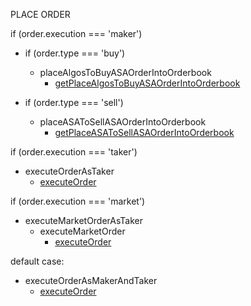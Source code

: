 PLACE ORDER


if (order.execution === 'maker')

- if (order.type === 'buy') 
  - placeAlgosToBuyASAOrderIntoOrderbook
    - [getPlaceAlgosToBuyASAOrderIntoOrderbook](https://github.com/algodex/algodex-sdk/blob/c31fd98f761d8a23c80be33e65e952174152af6e/algodex_api.js#L920)
                
- if (order.type === 'sell')
  - placeASAToSellASAOrderIntoOrderbook
    - [getPlaceASAToSellASAOrderIntoOrderbook](https://github.com/algodex/algodex-sdk/blob/c31fd98f761d8a23c80be33e65e952174152af6e/algodex_api.js#L1063)


if (order.execution === 'taker')
- executeOrderAsTaker
  - [executeOrder](https://github.com/algodex/algodex-sdk/blob/c31fd98f761d8a23c80be33e65e952174152af6e/algodex_api.js#L290)

if (order.execution === 'market')
- executeMarketOrderAsTaker
  - executeMarketOrder
    - [executeOrder](https://github.com/algodex/algodex-sdk/blob/c31fd98f761d8a23c80be33e65e952174152af6e/algodex_api.js#L290)

default case:
- executeOrderAsMakerAndTaker
  - [executeOrder](https://github.com/algodex/algodex-sdk/blob/c31fd98f761d8a23c80be33e65e952174152af6e/algodex_api.js#L290)
